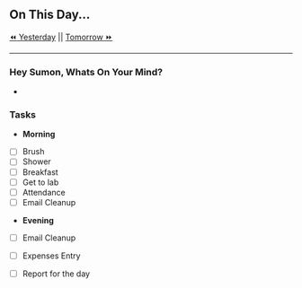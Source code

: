 ## On This Day...

[⏪ Yesterday](<% tp.date.yesterday("YYYY-MM-DD") %>) || [Tomorrow ⏩](<% tp.date.tomorrow("YYYY-MM-DD") %>)

---

### Hey Sumon, Whats On Your Mind?

- 

### Tasks

- **Morning**
- [ ] Brush
- [ ] Shower
- [ ] Breakfast
- [ ] Get to lab
- [ ] Attendance
- [ ] Email Cleanup

- **Evening**
- [ ] Email Cleanup
- [ ] Expenses Entry
- [ ] Report for the day



